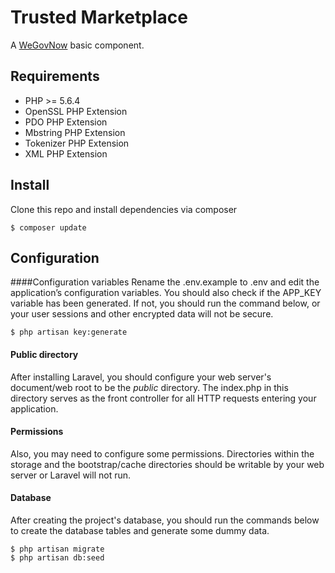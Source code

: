 # Trusted Marketplace
A [WeGovNow](http://wegovnow.eu) basic component.

## Requirements
- PHP >= 5.6.4
- OpenSSL PHP Extension
- PDO PHP Extension
- Mbstring PHP Extension
- Tokenizer PHP Extension
- XML PHP Extension


## Install
Clone this repo and install dependencies via composer

```
$ composer update
```

## Configuration

####Configuration variables
Rename the .env.example to .env and edit the application’s configuration variables. You should also check if the APP_KEY variable has been generated. If not, you should run the command below, or your user sessions and other encrypted data will not be secure.

```
$ php artisan key:generate
```

#### Public directory
After installing Laravel, you should configure your web server's document/web root to be the *public* directory. The index.php in this directory serves as the front controller for all HTTP requests entering your application.

#### Permissions
Also, you may need to configure some permissions. Directories within the storage and the bootstrap/cache directories should be writable by your web server or Laravel will not run.

#### Database
After creating the project's database, you should run the commands below to create the database tables and generate some dummy data.

```
$ php artisan migrate
$ php artisan db:seed
```
